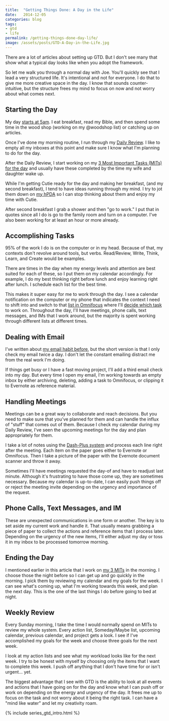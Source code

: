 ```yaml
---
title:  "Getting Things Done: A Day in the Life"
date:   2014-12-05
categories: blog
tags:
- gtd
- life
permalink: /getting-things-done-day-life/
image: /assets/posts/GTD-A-Day-in-the-Life.jpg
---
```


There are a lot of articles about setting up GTD. But I don't see many that show what a typical day looks like when you adopt the framework.

<!--more-->

So let me walk you through a normal day with Joe. You'll quickly see that I lead a very structured life. It's intentional and not for everyone. I do that to give me more creative space in the day. I know that sounds counter-intuitive, but the structure frees my mind to focus on now and not worry about what comes next.

## Starting the Day

My day [starts at 5am](http://joebuhlig.com/why-getting-up-early/). I eat breakfast, read my Bible, and then spend some time in the wood shop (working on my @woodshop list) or catching up on articles.

Once I've done my morning routine, I run through my [Daily Review](http://joebuhlig.com/gaining-perspective-daily-review/). I like to empty all my inboxes at this point and make sure I know what I'm planning to do for the day.

After the Daily Review, I start working on my [3 Most Important Tasks (MITs) for the day](http://joebuhlig.com/choosing-3-important-tasks-day/) and usually have these completed by the time my wife and daughter wake up.

While I'm getting Cutie ready for the day and making her breakfast, (and my second breakfast), I tend to have ideas running through my mind. I try to jot them down on [my hPDA](http://joebuhlig.com/what-is-an-hpda-and-how-do-i-use-it/) so I can stop thinking about them and enjoy my time with Cutie.

After second breakfast I grab a shower and then "go to work." I put that in quotes since all I do is go to the family room and turn on a computer. I've also been working for at least an hour or more already.

## Accomplishing Tasks

95% of the work I do is on the computer or in my head. Because of that, my contexts don't revolve around tools, but verbs. Read/Review, Write, Think, Learn, and Create would be examples.

There are times in the day when my energy levels and attention are best suited for each of these, so I put them on my calendar accordingly. For example, I do my best thinking right before lunch and enjoy learning right after lunch. I schedule each list for the best time.

This makes it super easy for me to work through the day. I see a calendar notification on the computer or my phone that indicates the context I need to shift into and switch to that [list in Omnifocus](http://joebuhlig.com/omnifocus-setup-workflow/) where I'll [decide which task](http://joebuhlig.com/getting-things-done-engage/) to work on. Throughout the day, I'll have meetings, phone calls, text messages, and IMs that I work around, but the majority is spent working through different lists at different times.

## Dealing with Email

I've written about [my email habit before](http://joebuhlig.com/escaping-corporate-email-habit/), but the short version is that I only check my email twice a day. I don't let the constant emailing distract me from the real work I'm doing.

If things get busy or I have a fast moving project, I'll add a third email check into my day. But every time I open my email, I'm working towards an empty inbox by either archiving, deleting, adding a task to Omnifocus, or clipping it to Evernote as reference material.

## Handling Meetings

Meetings can be a great way to collaborate and reach decisions. But you need to make sure that you've planned for them and can handle the influx of "stuff" that comes out of them. Because I check my calendar during my Daily Review, I've seen the upcoming meetings for the day and plan appropriately for them.

I take a lot of notes using the [Dash-Plus system](http://patrickrhone.com/dashplus/) and process each line right after the meeting. Each item on the paper goes either to Evernote or Omnifocus. Then I take a picture of the paper with the Evernote document scanner and throw it away.

Sometimes I'll have meetings requested the day-of and have to readjust last minute. Although it's frustrating to have those come up, they are sometimes necessary. Because my calendar is up-to-date, I can easily push things off or reject the meeting invite depending on the urgency and importance of the request.

## Phone Calls, Text Messages, and IM

These are unexpected communications in one form or another. The key is to set aside my current work and handle it. That usually means grabbing a piece of paper to collect the actions and reference items that I process later. Depending on the urgency of the new items, I'll either adjust my day or toss it in my inbox to be processed tomorrow morning.

## Ending the Day

I mentioned earlier in this article that I work on [my 3 MITs](http://joebuhlig.com/choosing-3-important-tasks-day/) in the morning. I choose those the night before so I can get up and go quickly in the morning. I pick them by reviewing my calendar and my goals for the week. I can see what's coming up, what I'm working towards this week, and plan the next day. This is the one of the last things I do before going to bed at night.

## Weekly Review

Every Sunday morning, I take the time I would normally spend on MITs to review my whole system. Every action list, Someday/Maybe list, upcoming calendar, previous calendar, and project gets a look. I see if I've accomplished my goals for the week and choose three goals for the next week.

I look at my action lists and see what my workload looks like for the next week. I try to be honest with myself by choosing only the items that I want to complete this week. I push off anything that I don't have time for or isn't urgent... yet.

The biggest advantage that I see with GTD is the ability to look at all events and actions that I have going on for the day and know what I can push off or work on depending on the energy and urgency of the day. It frees me up to focus on the task and not worry about it being the right task. I can have a "mind like water" and let my creativity roam.

{% include series_gtd_intro.html %}